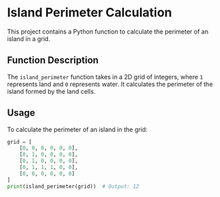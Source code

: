 # Island Perimeter Calculation

This project contains a Python function to calculate the perimeter of an island in a grid. 

## Function Description

The `island_perimeter` function takes in a 2D grid of integers, where `1` represents land and `0` represents water. It calculates the perimeter of the island formed by the land cells.

## Usage

To calculate the perimeter of an island in the grid:

```python
grid = [
    [0, 0, 0, 0, 0, 0],
    [0, 1, 0, 0, 0, 0],
    [0, 1, 0, 0, 0, 0],
    [0, 1, 1, 1, 0, 0],
    [0, 0, 0, 0, 0, 0]
]
print(island_perimeter(grid))  # Output: 12

